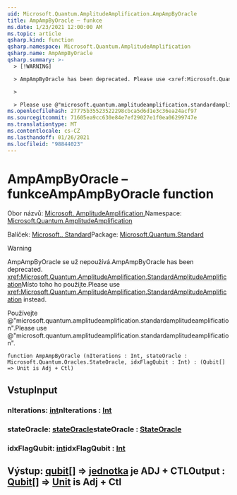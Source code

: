 ```yaml
---
uid: Microsoft.Quantum.AmplitudeAmplification.AmpAmpByOracle
title: AmpAmpByOracle – funkce
ms.date: 1/23/2021 12:00:00 AM
ms.topic: article
qsharp.kind: function
qsharp.namespace: Microsoft.Quantum.AmplitudeAmplification
qsharp.name: AmpAmpByOracle
qsharp.summary: >-
  > [!WARNING]

  > AmpAmpByOracle has been deprecated. Please use <xref:Microsoft.Quantum.AmplitudeAmplification.StandardAmplitudeAmplification> instead.

  >

  > Please use @"microsoft.quantum.amplitudeamplification.standardamplitudeamplification".
ms.openlocfilehash: 27775b35523522298cbca5d6d1e3c36ea24acf97
ms.sourcegitcommit: 71605ea9cc630e84e7ef29027e1f0ea06299747e
ms.translationtype: MT
ms.contentlocale: cs-CZ
ms.lasthandoff: 01/26/2021
ms.locfileid: "98844023"
---
```

# <a name="ampampbyoracle-function"></a><span data-ttu-id="21d5b-102">AmpAmpByOracle – funkce</span><span class="sxs-lookup"><span data-stu-id="21d5b-102">AmpAmpByOracle function</span></span>

<span data-ttu-id="21d5b-103">Obor názvů: [Microsoft. AmplitudeAmplification.](xref:Microsoft.Quantum.AmplitudeAmplification)</span><span class="sxs-lookup"><span data-stu-id="21d5b-103">Namespace: [Microsoft.Quantum.AmplitudeAmplification](xref:Microsoft.Quantum.AmplitudeAmplification)</span></span>

<span data-ttu-id="21d5b-104">Balíček: [Microsoft.. Standard](https://nuget.org/packages/Microsoft.Quantum.Standard)</span><span class="sxs-lookup"><span data-stu-id="21d5b-104">Package: [Microsoft.Quantum.Standard](https://nuget.org/packages/Microsoft.Quantum.Standard)</span></span>


> [!WARNING]
> <span data-ttu-id="21d5b-105">AmpAmpByOracle se už nepoužívá.</span><span class="sxs-lookup"><span data-stu-id="21d5b-105">AmpAmpByOracle has been deprecated.</span></span> <span data-ttu-id="21d5b-106"><xref:Microsoft.Quantum.AmplitudeAmplification.StandardAmplitudeAmplification>Místo toho ho použijte.</span><span class="sxs-lookup"><span data-stu-id="21d5b-106">Please use <xref:Microsoft.Quantum.AmplitudeAmplification.StandardAmplitudeAmplification> instead.</span></span>
>
> <span data-ttu-id="21d5b-107">Používejte @"microsoft.quantum.amplitudeamplification.standardamplitudeamplification".</span><span class="sxs-lookup"><span data-stu-id="21d5b-107">Please use @"microsoft.quantum.amplitudeamplification.standardamplitudeamplification".</span></span>



```qsharp
function AmpAmpByOracle (nIterations : Int, stateOracle : Microsoft.Quantum.Oracles.StateOracle, idxFlagQubit : Int) : (Qubit[] => Unit is Adj + Ctl)
```


## <a name="input"></a><span data-ttu-id="21d5b-108">Vstup</span><span class="sxs-lookup"><span data-stu-id="21d5b-108">Input</span></span>

### <a name="niterations--int"></a><span data-ttu-id="21d5b-109">nIterations: [int](xref:microsoft.quantum.lang-ref.int)</span><span class="sxs-lookup"><span data-stu-id="21d5b-109">nIterations : [Int](xref:microsoft.quantum.lang-ref.int)</span></span>




### <a name="stateoracle--stateoracle"></a><span data-ttu-id="21d5b-110">stateOracle: [stateOracle](xref:Microsoft.Quantum.Oracles.StateOracle)</span><span class="sxs-lookup"><span data-stu-id="21d5b-110">stateOracle : [StateOracle](xref:Microsoft.Quantum.Oracles.StateOracle)</span></span>




### <a name="idxflagqubit--int"></a><span data-ttu-id="21d5b-111">idxFlagQubit: [int](xref:microsoft.quantum.lang-ref.int)</span><span class="sxs-lookup"><span data-stu-id="21d5b-111">idxFlagQubit : [Int](xref:microsoft.quantum.lang-ref.int)</span></span>





## <a name="output--qubit--unit--is-adj--ctl"></a><span data-ttu-id="21d5b-112">Výstup: [qubit](xref:microsoft.quantum.lang-ref.qubit)[] => [jednotka](xref:microsoft.quantum.lang-ref.unit)  je ADJ + CTL</span><span class="sxs-lookup"><span data-stu-id="21d5b-112">Output : [Qubit](xref:microsoft.quantum.lang-ref.qubit)[] => [Unit](xref:microsoft.quantum.lang-ref.unit)  is Adj + Ctl</span></span>

